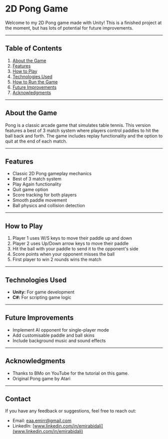 # 2D Pong Game
Welcome to my 2D Pong game made with Unity! This is a finished project at the moment, but has lots of potential for future improvements.

---

## Table of Contents
1. [About the Game](#about-the-game)
2. [Features](#features)
3. [How to Play](#how-to-play)
4. [Technologies Used](#technologies-used)
5. [How to Run the Game](#how-to-run-the-game)
6. [Future Improvements](#future-improvements)
7. [Acknowledgments](#acknowledgments)

---

## About the Game
Pong is a classic arcade game that simulates table tennis. This version features a best of 3 match system where players control paddles to hit the ball back and forth. The game includes replay functionality and the option to quit at the end of each match.

---

## Features
- Classic 2D Pong gameplay mechanics
- Best of 3 match system
- Play Again functionality
- Quit game option
- Score tracking for both players
- Smooth paddle movement
- Ball physics and collision detection

---

## How to Play
1. Player 1 uses W/S keys to move their paddle up and down
2. Player 2 uses Up/Down arrow keys to move their paddle
3. Hit the ball with your paddle to send it to the opponent's side
4. Score points when your opponent misses the ball
5. First player to win 2 rounds wins the match

---

## Technologies Used
- **Unity:** For game development
- **C#:** For scripting game logic

---

## Future Improvements
- Implement AI opponent for single-player mode
- Add customisable paddle and ball skins
- Include background music and sound effects

---

## Acknowledgments
- Thanks to BMo on YouTube for the tutorial on this game.
- Original Pong game by Atari

---

## Contact
If you have any feedback or suggestions, feel free to reach out:
- Email: [eaa.emirr@gmail.com](mailto:eaa.emirr@gmail.com)
- LinkedIn: [www.linkedin.com/in/emirabidali](www.linkedin.com/in/emirabidali)
